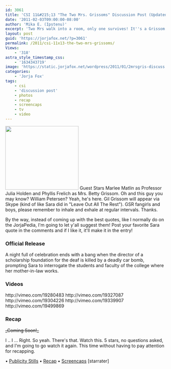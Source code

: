 ```yaml
---
id: 3061
title: 'CSI 11&#215;13 "The Two Mrs. Grissoms" Discussion Post (Updated)'
date: '2011-02-03T09:00:00-08:00'
author: 'Mika E. (Ipstenu)'
excerpt: 'Two Mrs walk into a room, only one survives! It''s a Grissom vs Grissom smackdown on tonight''s CSI, with a side of Mr. Grissom.  You heard me.  He''s here for one night only. _Updated with screencaps and a recap_'
layout: post
guid: 'https://jorjafox.net/?p=3061'
permalink: /2011/csi-11x13-the-two-mrs-grissoms/
Views:
    - '318'
astra_style_timestamp_css:
    - '1634343719'
image: 'https://static.jorjafox.net/wordpress/2011/01/2mrsgris-discuss.jpg'
categories:
    - 'Jorja Fox'
tags:
    - csi
    - 'discussion post'
    - photos
    - recap
    - screencaps
    - tv
    - video
---
```


<img src="//static.jorjafox.net/wordpress/2011/01/2mrsgris-discuss.jpg" alt="" title="2mrsgris-discuss" width="230" height="200" class="alignleft size-full wp-image-3062" /> Guest Stars Marlee Matlin as Professor Julia Holden and Phyllis Frelich as Mrs. Betty Grissom.  Oh and this guy you may know? William Petersen?  Yeah, he's here.  Gil Grissom will appear via Skype (kind of like Sara did in "Leave Out All The Rest").  GSR fangirls and boys, please remember to inhale and exhale at regular intervals.  Thanks.

By the way, instead of coming up with the best quotes, like I normally do on the JorjaPedia, I'm going to let y'all suggest them! Post your favorite Sara quote in the comments and if I like it, it'll make it in the entry!

<h3>Official Release</h3>
A night full of celebration ends with a bang when the director of a scholarship foundation for the deaf is killed by a deadly car bomb, prompting Sara to interrogate the students and faculty of the college where her mother-in-law works.

<h3>Videos</h3>
http://vimeo.com/19280483
http://vimeo.com/19327087
http://vimeo.com/19304226
http://vimeo.com/19339907
http://vimeo.com/19499869

<h3>Recap</h3>
<del datetime="2011-02-04T04:31:37+00:00">_Coming Soon!_</del>

I .. I ... Right.  So yeah. There's that.  Watch this. 5 stars, no questions asked, and I'm going to go watch it again.  This time without having to pay attention for recapping.

&bull; <a href="https://jorjafox.net/2011/csi-11x13-the-two-mrs-grissoms-stills/">Publicity Stills</a>
&bull; <a href="https://jorjafox.net/wiki/The_Two_Mrs._Grissoms">Recap</a>
&bull; <a href="https://jorjafox.net/gallery/tv/csi/season11/2mrsgris">Screencaps</a>
[starrater]
